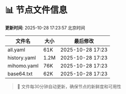 # 📊 节点文件信息

**更新时间**: 2025-10-28 17:23:57 北京时间

| 文件名 | 大小 | 最后修改 |
|--------|------|----------|
| all.yaml | 61K | 2025-10-28 17:23 |
| history.yaml | 1.2M | 2025-10-28 17:23 |
| mihomo.yaml | 76K | 2025-10-28 17:23 |
| base64.txt | 62K | 2025-10-28 17:23 |

> 🔄 文件每30分钟自动更新，确保节点的新鲜度和可用性
